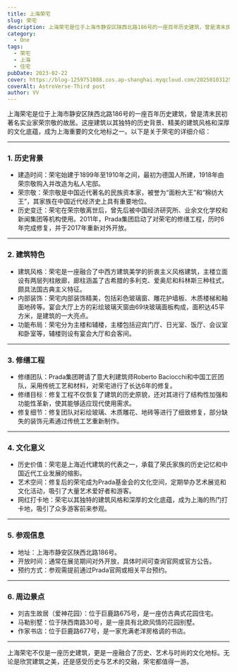 ```yaml
---
title: 上海荣宅
slug: 荣宅
description: 上海荣宅是位于上海市静安区陕西北路186号的一座百年历史建筑，曾是清末民初著名实业家荣宗敬的故居。
category:
  - One
tags:
  - 荣宅
  - 上海
  - 住宅
pubDate: 2023-02-22
cover: https://blog-1259751088.cos.ap-shanghai.myqcloud.com/20250103125241639.png?imageSlim
coverAlt: AstroVerse-Third post
author: VV
---
```


上海荣宅是位于上海市静安区陕西北路186号的一座百年历史建筑，曾是清末民初著名实业家荣宗敬的故居。这座建筑以其独特的历史背景、精美的建筑风格和深厚的文化底蕴，成为上海重要的文化地标之一。以下是关于荣宅的详细介绍：

---

### 1. 历史背景
- 建造时间：荣宅始建于1899年至1910年之间，最初为德国人所建，1918年由荣宗敬购入并改造为私人宅邸。
- 荣宗敬：荣宗敬是中国近代著名的民族资本家，被誉为“面粉大王”和“棉纺大王”，其家族在中国近代经济史上具有重要地位。
- 历史变迁：荣宅在荣宗敬离世后，曾先后被中国经济研究所、业余文化学校和新闻集团等机构使用。2011年，Prada集团启动了对荣宅的修缮工程，历时6年完成修复，并于2017年重新对外开放。

---

### 2. 建筑特色
- 建筑风格：荣宅是一座融合了中西方建筑美学的折衷主义风格建筑，主楼立面设有两层列柱敞廊，廊柱涵盖了古希腊的多利克、爱奥尼和科林斯三种柱式，颇具法国古典主义特征。
- 内部装饰：荣宅内部装饰精美，包括彩色玻璃窗、雕花护墙板、木质楼梯和釉面地砖等。宴会大厅上方的彩绘玻璃天窗由69块玻璃面板构成，面积达45平方米，是建筑的一大亮点。
- 功能布局：荣宅分为主楼和辅楼，主楼包括迎宾门厅、日光室、饭厅、会议室和卧室等，辅楼则设有宴会大厅和会客间。

---

### 3. 修缮工程
- 修缮团队：Prada集团聘请了意大利建筑师Roberto Baciocchi和中国工匠团队，采用传统工艺和材料，对荣宅进行了长达6年的修复。
- 修缮目标：修复工程不仅恢复了建筑的历史原貌，还对其进行了结构性加强和功能性革新，使其能够适应现代使用需求。
- 修复细节：修复团队对彩绘玻璃、木质雕花、地砖等进行了细致修复，部分缺失的装饰元素通过传统工艺重新制作。

---

### 4. 文化意义
- 历史价值：荣宅是上海近代建筑的代表之一，承载了荣氏家族的历史记忆和中国近代工业发展的缩影。
- 艺术空间：修复后的荣宅成为Prada基金会的文化空间，定期举办艺术展览和文化活动，吸引了大量艺术爱好者和游客。
- 网红打卡地：荣宅以其独特的建筑风格和深厚的文化底蕴，成为上海的热门打卡地，吸引了众多游客前来参观。

---

### 5. 参观信息
- 地址：上海市静安区陕西北路186号。
- 开放时间：通常在展览期间对外开放，具体时间可查询官网或官方公告。
- 预约方式：参观需提前通过Prada官网或相关平台预约。

---

### 6. 周边景点
- 刘吉生故居（爱神花园）：位于巨鹿路675号，是一座仿古典式花园住宅。
- 马勒别墅：位于陕西南路30号，是一座具有北欧风情的花园别墅。
- 作家书店：位于巨鹿路677号，是一家充满老洋房格调的书店。

---

上海荣宅不仅是一座历史建筑，更是一座融合了历史、艺术与时尚的文化地标。无论是欣赏建筑之美，还是感受历史与艺术的交融，荣宅都值得一游。